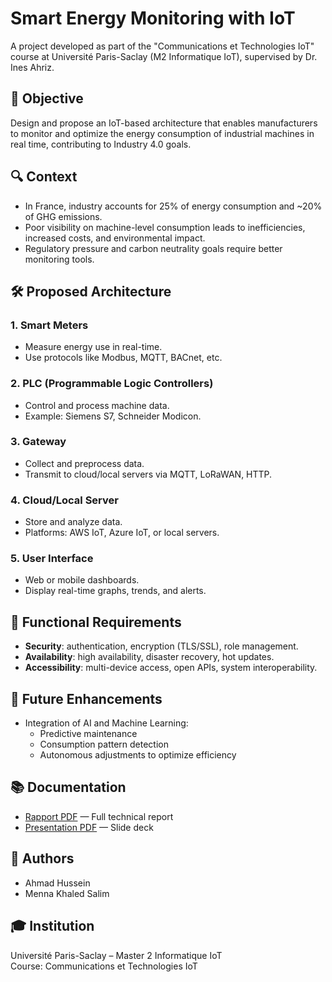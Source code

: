 # Smart Energy Monitoring with IoT

A project developed as part of the "Communications et Technologies IoT" course at Université Paris-Saclay (M2 Informatique IoT), supervised by Dr. Ines Ahriz.

## 📌 Objective

Design and propose an IoT-based architecture that enables manufacturers to monitor and optimize the energy consumption of industrial machines in real time, contributing to Industry 4.0 goals.

## 🔍 Context

- In France, industry accounts for 25% of energy consumption and ~20% of GHG emissions.
- Poor visibility on machine-level consumption leads to inefficiencies, increased costs, and environmental impact.
- Regulatory pressure and carbon neutrality goals require better monitoring tools.

## 🛠️ Proposed Architecture

### 1. **Smart Meters**
- Measure energy use in real-time.
- Use protocols like Modbus, MQTT, BACnet, etc.

### 2. **PLC (Programmable Logic Controllers)**
- Control and process machine data.
- Example: Siemens S7, Schneider Modicon.

### 3. **Gateway**
- Collect and preprocess data.
- Transmit to cloud/local servers via MQTT, LoRaWAN, HTTP.

### 4. **Cloud/Local Server**
- Store and analyze data.
- Platforms: AWS IoT, Azure IoT, or local servers.

### 5. **User Interface**
- Web or mobile dashboards.
- Display real-time graphs, trends, and alerts.

## 🔐 Functional Requirements

- **Security**: authentication, encryption (TLS/SSL), role management.
- **Availability**: high availability, disaster recovery, hot updates.
- **Accessibility**: multi-device access, open APIs, system interoperability.

## 🧠 Future Enhancements

- Integration of AI and Machine Learning:
  - Predictive maintenance
  - Consumption pattern detection
  - Autonomous adjustments to optimize efficiency

## 📚 Documentation

- [Rapport PDF](./TOPIC_1_COMM_IOT_Rapport.pdf) — Full technical report
- [Presentation PDF](./Topic%201%20tech%20et%20com%20IoT.pdf) — Slide deck

## 👥 Authors

- Ahmad Hussein  
- Menna Khaled Salim

## 🎓 Institution

Université Paris-Saclay – Master 2 Informatique IoT  
Course: Communications et Technologies IoT  
